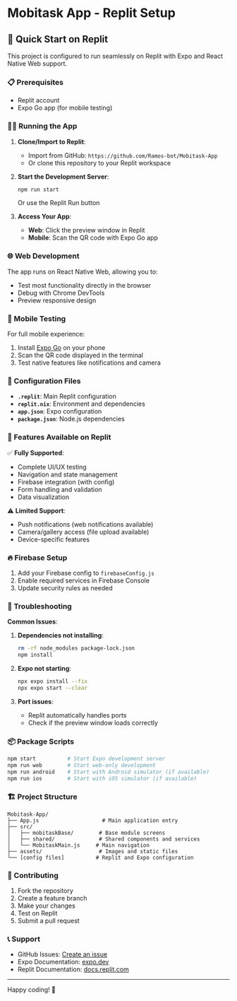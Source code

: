 # Mobitask App - Replit Setup

## 🚀 Quick Start on Replit

This project is configured to run seamlessly on Replit with Expo and React Native Web support.

### 📋 Prerequisites

- Replit account
- Expo Go app (for mobile testing)

### 🏃‍♂️ Running the App

1. **Clone/Import to Replit**:
   - Import from GitHub: `https://github.com/Ramos-bot/Mobitask-App`
   - Or clone this repository to your Replit workspace

2. **Start the Development Server**:
   ```bash
   npm run start
   ```
   Or use the Replit Run button

3. **Access Your App**:
   - **Web**: Click the preview window in Replit
   - **Mobile**: Scan the QR code with Expo Go app

### 🌐 Web Development

The app runs on React Native Web, allowing you to:
- Test most functionality directly in the browser
- Debug with Chrome DevTools
- Preview responsive design

### 📱 Mobile Testing

For full mobile experience:
1. Install [Expo Go](https://expo.dev/client) on your phone
2. Scan the QR code displayed in the terminal
3. Test native features like notifications and camera

### 🔧 Configuration Files

- **`.replit`**: Main Replit configuration
- **`replit.nix`**: Environment and dependencies
- **`app.json`**: Expo configuration
- **`package.json`**: Node.js dependencies

### 🎯 Features Available on Replit

✅ **Fully Supported**:
- Complete UI/UX testing
- Navigation and state management
- Firebase integration (with config)
- Form handling and validation
- Data visualization

⚠️ **Limited Support**:
- Push notifications (web notifications available)
- Camera/gallery access (file upload available)
- Device-specific features

### 🔥 Firebase Setup

1. Add your Firebase config to `firebaseConfig.js`
2. Enable required services in Firebase Console
3. Update security rules as needed

### 🚨 Troubleshooting

**Common Issues**:

1. **Dependencies not installing**:
   ```bash
   rm -rf node_modules package-lock.json
   npm install
   ```

2. **Expo not starting**:
   ```bash
   npx expo install --fix
   npx expo start --clear
   ```

3. **Port issues**:
   - Replit automatically handles ports
   - Check if the preview window loads correctly

### 📦 Package Scripts

```bash
npm start          # Start Expo development server
npm run web        # Start web-only development
npm run android    # Start with Android simulator (if available)
npm run ios        # Start with iOS simulator (if available)
```

### 🏗️ Project Structure

```
Mobitask-App/
├── App.js                    # Main application entry
├── src/
│   ├── mobitaskBase/        # Base module screens
│   ├── shared/              # Shared components and services
│   └── MobitaskMain.js     # Main navigation
├── assets/                  # Images and static files
└── [config files]          # Replit and Expo configuration
```

### 🤝 Contributing

1. Fork the repository
2. Create a feature branch
3. Make your changes
4. Test on Replit
5. Submit a pull request

### 📞 Support

- GitHub Issues: [Create an issue](https://github.com/Ramos-bot/Mobitask-App/issues)
- Expo Documentation: [expo.dev](https://expo.dev)
- Replit Documentation: [docs.replit.com](https://docs.replit.com)

---

Happy coding! 🎉
